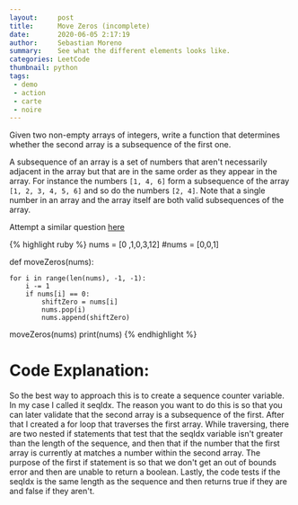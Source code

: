 ```yaml
---
layout:     post
title:      Move Zeros (incomplete) 
date:       2020-06-05 2:17:19
author:     Sebastian Moreno
summary:    See what the different elements looks like.
categories: LeetCode
thumbnail: python
tags:
 - demo
 - action
 - carte
 - noire
---
```


Given two non-empty arrays of integers, write a function that determines whether the second array is a subsequence of the first one.

A subsequence of an array is a set of numbers that aren't necessarily adjacent in the array but that are in the same order as they appear in the array. For instance the numbers `[1, 4, 6]` form a subsequence of the array `[1, 2, 3, 4, 5, 6]` and so do the numbers `[2, 4]`. Note that a single number in an array and the array itself are both valid subsequences of the array.

Attempt a similar question [here][1]


{% highlight ruby %}
nums = [0 ,1,0,3,12]
#nums = [0,0,1]

def moveZeros(nums):

    for i in range(len(nums), -1, -1):
        i -= 1
        if nums[i] == 0:
            shiftZero = nums[i]
            nums.pop(i)
            nums.append(shiftZero)



moveZeros(nums)
print(nums)
{% endhighlight %}

# Code Explanation:
So the best way to approach this is to create a sequence counter variable. In my case I called it seqIdx. The reason you want to do this is so that you can later validate that the second array is a subsequence of the first. After that I created a for loop that traverses the first array. While traversing, there are two nested if statements that test that the seqIdx variable isn't greater than the length of the sequence, and then that if the number that the first array is currently at matches a number within the second array. The purpose of the first if statement is so that we don't get an out of bounds error and then are unable to return a boolean. Lastly, the code tests if the seqIdx is the same length as the sequence and then returns true if they are and false if they aren't.

[1]: https://leetcode.com/explore/interview/card/top-interview-questions-easy/92/array/567/
[2]: https://www.geeksforgeeks.org/backward-iteration-in-python/
